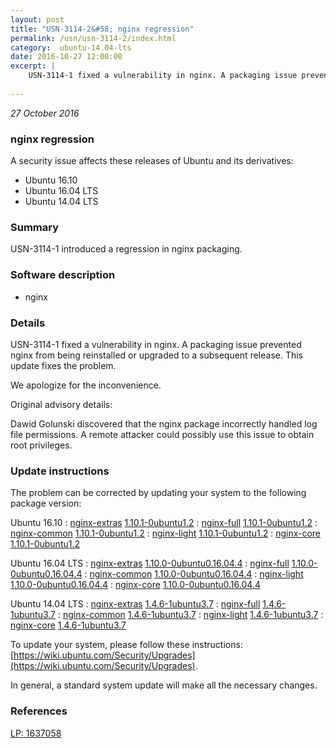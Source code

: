 ```yaml
---
layout: post
title: "USN-3114-2&#58; nginx regression"
permalink: /usn/usn-3114-2/index.html
category:  ubuntu-14.04-lts
date: 2016-10-27 12:00:00
excerpt: |
    USN-3114-1 fixed a vulnerability in nginx. A packaging issue prevented nginx from being reinstalled or upgraded to a subsequent release. This update fixes the problem.
    
--- 
```

 
 

*27 October 2016*

### nginx regression

A security issue affects these releases of Ubuntu and its derivatives:

* Ubuntu 16.10
* Ubuntu 16.04 LTS
* Ubuntu 14.04 LTS

### Summary

USN-3114-1 introduced a regression in nginx packaging. 

### Software description

* nginx 

### Details

USN-3114-1 fixed a vulnerability in nginx. A packaging issue prevented nginx from being reinstalled or upgraded to a subsequent release. This update fixes the problem.

We apologize for the inconvenience.

Original advisory details:

 Dawid Golunski discovered that the nginx package incorrectly handled log file permissions. A remote attacker could possibly use this issue to obtain root privileges. 

### Update instructions

The problem can be corrected by updating your system to the following package version:

Ubuntu 16.10
 : [nginx-extras](https://launchpad.net/ubuntu/+source/nginx) <span> [1.10.1-0ubuntu1.2](https://launchpad.net/ubuntu/+source/nginx/1.10.1-0ubuntu1.2) </span> 
 : [nginx-full](https://launchpad.net/ubuntu/+source/nginx) <span> [1.10.1-0ubuntu1.2](https://launchpad.net/ubuntu/+source/nginx/1.10.1-0ubuntu1.2) </span> 
 : [nginx-common](https://launchpad.net/ubuntu/+source/nginx) <span> [1.10.1-0ubuntu1.2](https://launchpad.net/ubuntu/+source/nginx/1.10.1-0ubuntu1.2) </span> 
 : [nginx-light](https://launchpad.net/ubuntu/+source/nginx) <span> [1.10.1-0ubuntu1.2](https://launchpad.net/ubuntu/+source/nginx/1.10.1-0ubuntu1.2) </span> 
 : [nginx-core](https://launchpad.net/ubuntu/+source/nginx) <span> [1.10.1-0ubuntu1.2](https://launchpad.net/ubuntu/+source/nginx/1.10.1-0ubuntu1.2) </span> 

Ubuntu 16.04 LTS
 : [nginx-extras](https://launchpad.net/ubuntu/+source/nginx) <span> [1.10.0-0ubuntu0.16.04.4](https://launchpad.net/ubuntu/+source/nginx/1.10.0-0ubuntu0.16.04.4) </span> 
 : [nginx-full](https://launchpad.net/ubuntu/+source/nginx) <span> [1.10.0-0ubuntu0.16.04.4](https://launchpad.net/ubuntu/+source/nginx/1.10.0-0ubuntu0.16.04.4) </span> 
 : [nginx-common](https://launchpad.net/ubuntu/+source/nginx) <span> [1.10.0-0ubuntu0.16.04.4](https://launchpad.net/ubuntu/+source/nginx/1.10.0-0ubuntu0.16.04.4) </span> 
 : [nginx-light](https://launchpad.net/ubuntu/+source/nginx) <span> [1.10.0-0ubuntu0.16.04.4](https://launchpad.net/ubuntu/+source/nginx/1.10.0-0ubuntu0.16.04.4) </span> 
 : [nginx-core](https://launchpad.net/ubuntu/+source/nginx) <span> [1.10.0-0ubuntu0.16.04.4](https://launchpad.net/ubuntu/+source/nginx/1.10.0-0ubuntu0.16.04.4) </span> 

Ubuntu 14.04 LTS
 : [nginx-extras](https://launchpad.net/ubuntu/+source/nginx) <span> [1.4.6-1ubuntu3.7](https://launchpad.net/ubuntu/+source/nginx/1.4.6-1ubuntu3.7) </span> 
 : [nginx-full](https://launchpad.net/ubuntu/+source/nginx) <span> [1.4.6-1ubuntu3.7](https://launchpad.net/ubuntu/+source/nginx/1.4.6-1ubuntu3.7) </span> 
 : [nginx-common](https://launchpad.net/ubuntu/+source/nginx) <span> [1.4.6-1ubuntu3.7](https://launchpad.net/ubuntu/+source/nginx/1.4.6-1ubuntu3.7) </span> 
 : [nginx-light](https://launchpad.net/ubuntu/+source/nginx) <span> [1.4.6-1ubuntu3.7](https://launchpad.net/ubuntu/+source/nginx/1.4.6-1ubuntu3.7) </span> 
 : [nginx-core](https://launchpad.net/ubuntu/+source/nginx) <span> [1.4.6-1ubuntu3.7](https://launchpad.net/ubuntu/+source/nginx/1.4.6-1ubuntu3.7) </span> 

To update your system, please follow these instructions: [https://wiki.ubuntu.com/Security/Upgrades](https://wiki.ubuntu.com/Security/Upgrades).

In general, a standard system update will make all the necessary changes. 

### References

 
 [LP: 1637058](https://launchpad.net/bugs/1637058)
 

